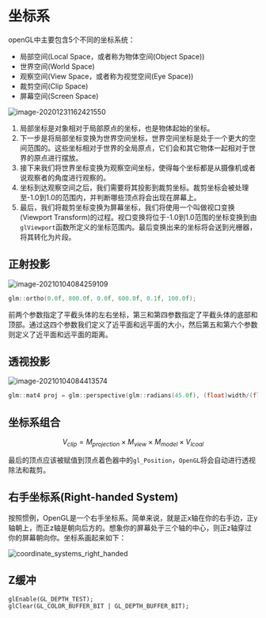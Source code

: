 # 坐标系

openGL中主要包含5个不同的坐标系统：

- 局部空间(Local Space，或者称为物体空间(Object Space))
- 世界空间(World Space)
- 观察空间(View Space，或者称为视觉空间(Eye Space))
- 裁剪空间(Clip Space)
- 屏幕空间(Screen Space)

![image-20201231162421550](https://cdn.jsdelivr.net/gh/sheng962464/PicGo/img/image-20201231162421550.png)

1. 局部坐标是对象相对于局部原点的坐标，也是物体起始的坐标。
2. 下一步是将局部坐标变换为世界空间坐标，世界空间坐标是处于一个更大的空间范围的。这些坐标相对于世界的全局原点，它们会和其它物体一起相对于世界的原点进行摆放。
3. 接下来我们将世界坐标变换为观察空间坐标，使得每个坐标都是从摄像机或者说观察者的角度进行观察的。
4. 坐标到达观察空间之后，我们需要将其投影到裁剪坐标。裁剪坐标会被处理至-1.0到1.0的范围内，并判断哪些顶点将会出现在屏幕上。
5. 最后，我们将裁剪坐标变换为屏幕坐标，我们将使用一个叫做视口变换(Viewport Transform)的过程。视口变换将位于-1.0到1.0范围的坐标变换到由`glViewport`函数所定义的坐标范围内。最后变换出来的坐标将会送到光栅器，将其转化为片段。

## 正射投影

![image-20210104084259109](https://cdn.jsdelivr.net/gh/sheng962464/PicGo/img/image-20210104084259109.png)

```C++
glm::ortho(0.0f, 800.0f, 0.0f, 600.0f, 0.1f, 100.0f);
```

前两个参数指定了平截头体的左右坐标，第三和第四参数指定了平截头体的底部和顶部。通过这四个参数我们定义了近平面和远平面的大小，然后第五和第六个参数则定义了近平面和远平面的距离。



## 透视投影

![image-20210104084413574](https://cdn.jsdelivr.net/gh/sheng962464/PicGo/img/image-20210104084413574.png)

```C++
glm::mat4 proj = glm::perspective(glm::radians(45.0f), (float)width/(float)height, 0.1f, 100.0f);
```

## 坐标系组合

$$
V_{clip} = M_{projection} \times M_{view} \times M_{model} \times V_{lcoal}
$$

最后的顶点应该被赋值到顶点着色器中的`gl_Position`，`OpenGL`将会自动进行透视除法和裁剪。

## 右手坐标系(Right-handed System)

按照惯例，OpenGL是一个右手坐标系。简单来说，就是正x轴在你的右手边，正y轴朝上，而正z轴是朝向后方的。想象你的屏幕处于三个轴的中心，则正z轴穿过你的屏幕朝向你。坐标系画起来如下：

![coordinate_systems_right_handed](https://cdn.jsdelivr.net/gh/sheng962464/PicGo/img/coordinate_systems_right_handed.png)

## Z缓冲

```
glEnable(GL_DEPTH_TEST);
glClear(GL_COLOR_BUFFER_BIT | GL_DEPTH_BUFFER_BIT);
```